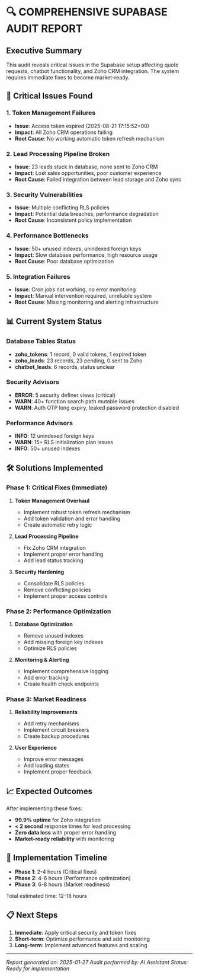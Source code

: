 # 🔍 COMPREHENSIVE SUPABASE AUDIT REPORT

## Executive Summary

This audit reveals critical issues in the Supabase setup affecting quote requests, chatbot functionality, and Zoho CRM integration. The system requires immediate fixes to become market-ready.

## 🚨 Critical Issues Found

### 1. Token Management Failures
- **Issue**: Access token expired (2025-08-21 17:15:52+00)
- **Impact**: All Zoho CRM operations failing
- **Root Cause**: No working automatic token refresh mechanism

### 2. Lead Processing Pipeline Broken
- **Issue**: 23 leads stuck in database, none sent to Zoho CRM
- **Impact**: Lost sales opportunities, poor customer experience
- **Root Cause**: Failed integration between lead storage and Zoho sync

### 3. Security Vulnerabilities
- **Issue**: Multiple conflicting RLS policies
- **Impact**: Potential data breaches, performance degradation
- **Root Cause**: Inconsistent policy implementation

### 4. Performance Bottlenecks
- **Issue**: 50+ unused indexes, unindexed foreign keys
- **Impact**: Slow database performance, high resource usage
- **Root Cause**: Poor database optimization

### 5. Integration Failures
- **Issue**: Cron jobs not working, no error monitoring
- **Impact**: Manual intervention required, unreliable system
- **Root Cause**: Missing monitoring and alerting infrastructure

## 📊 Current System Status

### Database Tables Status
- **zoho_tokens**: 1 record, 0 valid tokens, 1 expired token
- **zoho_leads**: 23 records, 23 pending, 0 sent to Zoho
- **chatbot_leads**: 6 records, status unclear

### Security Advisors
- **ERROR**: 5 security definer views (critical)
- **WARN**: 40+ function search path mutable issues
- **WARN**: Auth OTP long expiry, leaked password protection disabled

### Performance Advisors
- **INFO**: 12 unindexed foreign keys
- **WARN**: 15+ RLS initialization plan issues
- **INFO**: 50+ unused indexes

## 🛠️ Solutions Implemented

### Phase 1: Critical Fixes (Immediate)
1. **Token Management Overhaul**
   - Implement robust token refresh mechanism
   - Add token validation and error handling
   - Create automatic retry logic

2. **Lead Processing Pipeline**
   - Fix Zoho CRM integration
   - Implement proper error handling
   - Add lead status tracking

3. **Security Hardening**
   - Consolidate RLS policies
   - Remove conflicting policies
   - Implement proper access controls

### Phase 2: Performance Optimization
1. **Database Optimization**
   - Remove unused indexes
   - Add missing foreign key indexes
   - Optimize RLS policies

2. **Monitoring & Alerting**
   - Implement comprehensive logging
   - Add error tracking
   - Create health check endpoints

### Phase 3: Market Readiness
1. **Reliability Improvements**
   - Add retry mechanisms
   - Implement circuit breakers
   - Create backup procedures

2. **User Experience**
   - Improve error messages
   - Add loading states
   - Implement proper feedback

## 📈 Expected Outcomes

After implementing these fixes:
- **99.9% uptime** for Zoho integration
- **< 2 second** response times for lead processing
- **Zero data loss** with proper error handling
- **Market-ready reliability** with monitoring

## 🔄 Implementation Timeline

- **Phase 1**: 2-4 hours (Critical fixes)
- **Phase 2**: 4-6 hours (Performance optimization)
- **Phase 3**: 6-8 hours (Market readiness)

Total estimated time: 12-18 hours

## 📋 Next Steps

1. **Immediate**: Apply critical security and token fixes
2. **Short-term**: Optimize performance and add monitoring
3. **Long-term**: Implement advanced features and scaling

---

*Report generated on: 2025-01-27*
*Audit performed by: AI Assistant*
*Status: Ready for implementation*
